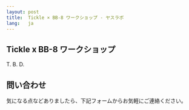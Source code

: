 ```yaml
---
layout: post
title:  Tickle × BB-8 ワークショップ - ヤスラボ
lang:   ja
---
```


## Tickle x BB-8 ワークショップ

T. B. D.


## 問い合わせ

気になる点などありましたら、下記フォームからお気軽にご連絡ください。
